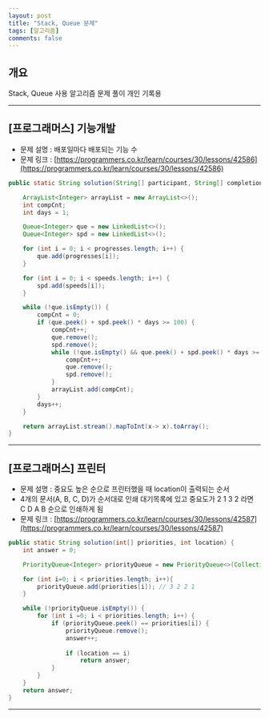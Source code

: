 ```yaml
---
layout: post
title: "Stack, Queue 문제"
tags: [알고리즘]
comments: false
---
```

## 개요
Stack, Queue 사용 알고리즘 문제 풀이 개인 기록용

--- 

## [프로그래머스] 기능개발
- 문제 설명 : 배포일마다 배포되는 기능 수
- 문제 링크 : [https://programmers.co.kr/learn/courses/30/lessons/42586](https://programmers.co.kr/learn/courses/30/lessons/42586)

```java
public static String solution(String[] participant, String[] completion) {

    ArrayList<Integer> arrayList = new ArrayList<>();
    int compCnt;
    int days = 1;

    Queue<Integer> que = new LinkedList<>();
    Queue<Integer> spd = new LinkedList<>();

    for (int i = 0; i < progresses.length; i++) {
        que.add(progresses[i]);
    }

    for (int i = 0; i < speeds.length; i++) {
        spd.add(speeds[i]);
    }

    while (!que.isEmpty()) {
        compCnt = 0;
        if (que.peek() + spd.peek() * days >= 100) {
            compCnt++;
            que.remove();
            spd.remove();
            while (!que.isEmpty() && que.peek() + spd.peek() * days >= 100) {
                compCnt++;
                que.remove();
                spd.remove();
            }
            arrayList.add(compCnt);
        }
        days++;
    }

    return arrayList.stream().mapToInt(x-> x).toArray();
}
```

--- 

## [프로그래머스] 프린터
- 문제 설명 : 중요도 높은 순으로 프린터했을 때 location이 출력되는 순서
- 4개의 문서(A, B, C, D)가 순서대로 인쇄 대기목록에 있고 중요도가 2 1 3 2 라면 C D A B 순으로 인쇄하게 됨
- 문제 링크 : [https://programmers.co.kr/learn/courses/30/lessons/42587](https://programmers.co.kr/learn/courses/30/lessons/42587)

```java
public static String solution(int[] priorities, int location) {
    int answer = 0;

    PriorityQueue<Integer> priorityQueue = new PriorityQueue<>(Collections.reverseOrder());

    for (int i=0; i < priorities.length; i++){
        priorityQueue.add(priorities[i]); // 3 2 2 1
    }

    while (!priorityQueue.isEmpty()) {
        for (int i =0; i < priorities.length; i++) {
            if (priorityQueue.peek() == priorities[i]) {
                priorityQueue.remove();
                answer++;
        
                if (location == i)
                    return answer;
            }
        }
    }
    return answer;
}
```
--- 
